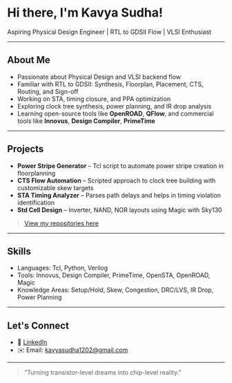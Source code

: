 # Hi there, I'm Kavya Sudha!

 Aspiring Physical Design Engineer | RTL to GDSII Flow | VLSI Enthusiast

---

##  About Me

-  Passionate about Physical Design and VLSI backend flow
-  Familiar with RTL to GDSII: Synthesis, Floorplan, Placement, CTS, Routing, and Sign-off
-  Working on STA, timing closure, and PPA optimization
-  Exploring clock tree synthesis, power planning, and IR drop analysis
-  Learning open-source tools like **OpenROAD**, **QFlow**, and commercial tools like **Innovus**, **Design Compiler**, **PrimeTime**

---

##  Projects

-  **Power Stripe Generator** – Tcl script to automate power stripe creation in floorplanning
-  **CTS Flow Automation** – Scripted approach to clock tree building with customizable skew targets
-  **STA Timing Analyzer** – Parses path delays and helps in timing violation identification
- **Std Cell Design** – Inverter, NAND, NOR layouts using Magic with Sky130

> [View my repositories here](https://github.com/kavyasudha1202)

---

## Skills

-  Languages: Tcl, Python, Verilog
-  Tools: Innovus, Design Compiler, PrimeTime, OpenSTA, OpenROAD, Magic
-  Knowledge Areas: Setup/Hold, Skew, Congestion, DRC/LVS, IR Drop, Power Planning

---

##  Let's Connect

- 🔗 [LinkedIn](https://www.linkedin.com/in/sunkara-kavya-sudha-635757264)
- ✉️ Email: kavyasudha1202@gmail.com

---
> “Turning transistor-level dreams into chip-level reality.” 
